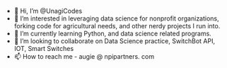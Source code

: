 - 👋 Hi, I’m @UnagiCodes
- 👀 I’m interested in leveraging data science for nonprofit organizations, forking code for agricultural needs, and other nerdy projects I run into.
- 🌱 I’m currently learning Python, and data science related programs.
- 💞️ I’m looking to collaborate on Data Science practice, SwitchBot API, IOT, Smart Switches
- 📫 How to reach me - augie @ npipartners. com

<!---
UnagiCodes/UnagiCodes is a ✨ special ✨ repository because its `README.md` (this file) appears on your GitHub profile.
You can click the Preview link to take a look at your changes.
--->
